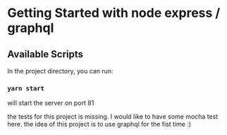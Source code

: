 # Getting Started with node express / graphql


## Available Scripts
In the project directory, you can run:

### `yarn start`
will start the server on port 81

the tests for this project is missing. I would like to have some mocha test here.
the idea of this project is to use graphql for the fist time :)

